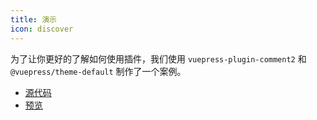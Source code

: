 ```yaml
---
title: 演示
icon: discover
---
```


为了让你更好的了解如何使用插件，我们使用 `vuepress-plugin-comment2` 和 `@vuepress/theme-default` 制作了一个案例。

- [源代码](https://github.com/vuepress-theme-hope/vuepress-theme-hope/tree/main/demo/comment2/)
- [预览](https://vuepress-theme-hope.github.io/comment2-demo/)

